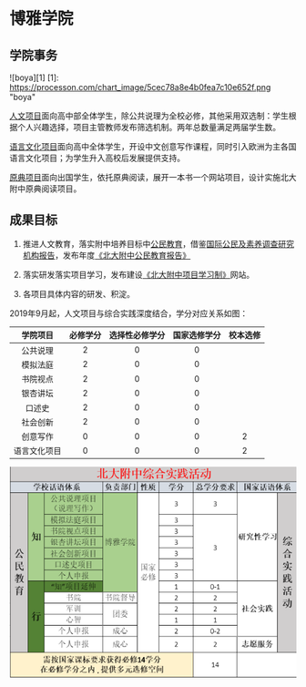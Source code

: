 # 博雅学院

## 学院事务

![boya][1]
[1]: https://processon.com/chart_image/5cec78a8e4b0fea7c10e652f.png  "boya"

 [人文项目](https://pkuschool.github.io/Pkuschool-PBL/)面向高中部全体学生，除公共说理为全校必修，其他采用双选制：学生根据个人兴趣选择，项目主管教师发布筛选机制。两年总数量满足两届学生数。

[语言文化项目](https://pkuschool.github.io/2019/04/29/lan2cul/)面向高中全体学生，开设中文创意写作课程，同时引入欧洲为主各国语言文化项目；为学生升入高校后发展提供支持。

[原典项目](https://pkuschool.github.io/2019/04/27/greatbooks/)面向出国学生，依托原典阅读，展开一本书一个网站项目，设计实施北大附中原典阅读项目。

## 成果目标
1. 推进人文教育，落实附中培养目标中[公民教育](https://pkuschool.github.io/civic-edu/)，借鉴[国际公民及素养调查研究机构报告](https://iccs.iea.nl/home.html)，发布年度[《北大附中公民教育报告》](https://zh.wikipedia.org/wiki/%E5%9C%8B%E9%9A%9B%E5%85%AC%E6%B0%91%E5%8F%8A%E7%B4%A0%E9%A4%8A%E8%AA%BF%E6%9F%A5%E7%A0%94%E7%A9%B6)

2. 落实研发落实项目学习，发布建设[《北大附中项目学习制》](https://pkuschool.github.io/Pkuschool-PBL/)网站。

3. 各项目具体内容的研发、积淀。

2019年9月起，人文项目与综合实践深度结合，学分对应关系如图：


|学院项目|必修学分|选择性必修学分| 国家选修学分 |校本选修 |
|:------:|:------:|:---:|:---:|:---:|
| 公共说理 | 2 | 0 | 0 |  |
| 模拟法庭| 2 | 0 | 0 |  |
| 书院视点 | 2 | 0 | 0 |  |
| 银杏讲坛 | 2 | 0 | 0 |  |
| 口述史 | 2 | 0 | 0 |  |
| 社会创新 | 2 | 0 | 0 |  |
| 创意写作 | 0 | 0 | 0 | 2 |
| 语言文化项目 | 0 | 0 | 0 | 2 |

<div  align="center">    
 <img src="/images/zhixing.png" width = "560" height = "370" alt="图片名称" align=center />
</div>
